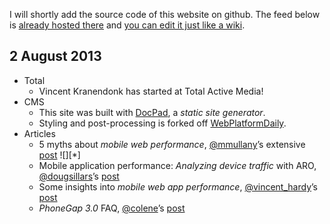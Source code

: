 I will shortly add the source code of this website on github. The feed below is [already hosted there](https://github.com/aquariumtap/total-news/blob/master/latest.html.md) and [you can edit it just like a wiki](http://prose.io/#aquariumtap/total-news/edit/master/latest.html.md).
 
## 2 August 2013
 
 - Total
   - Vincent Kranendonk has started at Total Active Media!
 - CMS
   - This site was built with [DocPad](http://docpad.org/), a *static site generator*.
   - Styling and post-processing is forked off [WebPlatformDaily](https://github.com/simevidas/webplatformdaily-site).
 - Articles
   - 5 myths about *mobile web performance*, [@mmullany]()’s extensive [post](http://www.sencha.com/blog/5-myths-about-mobile-web-performance/) ![][*]
   - Mobile application performance: *Analyzing device traffic* with ARO, [@dougsillars]()’s [post](http://www.speedawarenessmonth.com/mobile-application-performance-caching/)
   - Some insights into *mobile web app performance*, [@vincent_hardy]()’s [post](http://blogs.adobe.com/digitalmedia/2013/08/are-mobile-web-apps-slow/)
   - *PhoneGap 3.0* FAQ, [@colene]()’s [post](http://phonegap.com/blog/2013/07/31/phonegap-30-faq/)